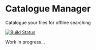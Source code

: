 # Catalogue Manager
Catalogue your files for offline searching

[![Build Status](https://travis-ci.org/gouarfig/CatalogManager.svg)](https://travis-ci.org/gouarfig/CatalogManager)


Work in progress...
